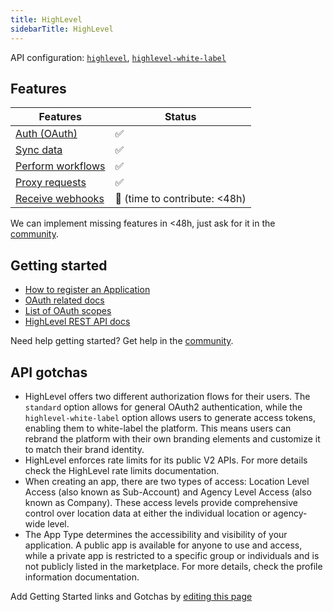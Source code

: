 ```yaml
---
title: HighLevel
sidebarTitle: HighLevel
---
```


API configuration: [`highlevel`](https://terapi.dev/providers.yaml), [`highlevel-white-label`](https://terapi.dev/providers.yaml)

## Features

| Features | Status |
| - | - |
| [Auth (OAuth)](/integrate/guides/authorize-an-api) | ✅ |
| [Sync data](/integrate/guides/sync-data-from-an-api) | ✅ |
| [Perform workflows](/integrate/guides/perform-workflows-with-an-api) | ✅ |
| [Proxy requests](/integrate/guides/proxy-requests-to-an-api) | ✅ |
| [Receive webhooks](/integrate/guides/receive-webhooks-from-an-api) | 🚫 (time to contribute: &lt;48h) |

We can implement missing features in &lt;48h, just ask for it in the [community](https://terapi.dev/slack).

## Getting started

-   [How to register an Application](https://highlevel.stoplight.io/docs/integrations/a04191c0fabf9-authorization#1-register-an-oauth-app)
-   [OAuth related docs](https://highlevel.stoplight.io/docs/integrations/a04191c0fabf9-authorization)
-   [List of OAuth scopes](https://highlevel.stoplight.io/docs/integrations/vcctp9t1w8hja-scopes)
-   [HighLevel REST API docs](https://highlevel.stoplight.io/docs/integrations/0443d7d1a4bd0-overview)

Need help getting started? Get help in the [community](https://terapi.dev/slack).

## API gotchas

-   HighLevel offers two different authorization flows for their users. The `standard` option allows for general OAuth2 authentication, while the `highlevel-white-label` option allows users to generate access tokens, enabling them to white-label the platform. This means users can rebrand the platform with their own branding elements and customize it to match their brand identity.
-   HighLevel enforces rate limits for its public V2 APIs. For more details check the HighLevel rate limits documentation.
-   When creating an app, there are two types of access: Location Level Access (also known as Sub-Account) and Agency Level Access (also known as Company). These access levels provide comprehensive control over location data at either the individual location or agency-wide level.
-   The App Type determines the accessibility and visibility of your application. A public app is available for anyone to use and access, while a private app is restricted to a specific group or individuals and is not publicly listed in the marketplace. For more details, check the profile information documentation.

Add Getting Started links and Gotchas by [editing this page]()

